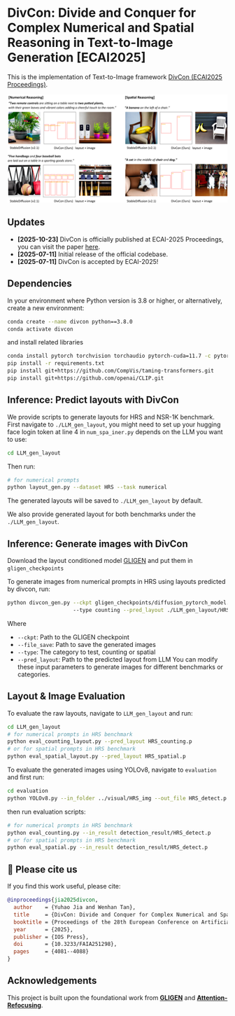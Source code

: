 # DivCon: Divide and Conquer for Complex Numerical and Spatial Reasoning in Text-to-Image Generation [ECAI2025]

This is the implementation of Text-to-Image framework [DivCon (ECAI2025 Proceedings)](https://ebooks.iospress.nl/doi/10.3233/FAIA251298).


<!-- [[Website]( )][[Demo]( )] -->

<!-- [[Paper]( )] -->

![Teaser figure](./figs/fig1.jpg)

## Updates

- **[2025-10-23]** DivCon is officially published at ECAI-2025 Proceedings, you can visit the paper [here](https://ebooks.iospress.nl/doi/10.3233/FAIA251298).
- **[2025-07-11]** Initial release of the official codebase.
- **[2025-07-11]** DivCon is accepted by ECAI-2025!

## Dependencies
In your environment where Python version is 3.8 or higher, or alternatively, create a new environment:

```bash
conda create --name divcon python==3.8.0
conda activate divcon
```
and install related libraries

```bash
conda install pytorch torchvision torchaudio pytorch-cuda=11.7 -c pytorch -c nvidia
pip install -r requirements.txt
pip install git+https://github.com/CompVis/taming-transformers.git
pip install git+https://github.com/openai/CLIP.git
```
## Inference: Predict layouts with DivCon 
We provide scripts to generate layouts for HRS and NSR-1K benchmark. First navigate to ```./LLM_gen_layout```, you might need to set up your hugging face login token at line 4 in ```num_spa_iner.py``` depends on the LLM you want to use:
```bash
cd LLM_gen_layout
```
Then run:
```bash
# for numerical prompts
python layout_gen.py --dataset HRS --task numerical

```
The generated layouts will be saved to ```./LLM_gen_layout``` by default.

We also provide generated layout for both benchmarks under the ```./LLM_gen_layout```.

## Inference: Generate images with DivCon

Download the layout conditioned model [GLIGEN](https://huggingface.co/gligen/gligen-generation-text-box/blob/main/diffusion_pytorch_model.bin) and put them in `gligen_checkpoints`

To generate images from numerical prompts in HRS using layouts predicted by divcon, run:
```bash
python divcon_gen.py --ckpt gligen_checkpoints/diffusion_pytorch_model.bin --file_save HRS 
                     --type counting --pred_layout ./LLM_gen_layout/HRS_counting.p
```
Where
- `--ckpt`: Path to the GLIGEN checkpoint
- `--file_save`: Path to save the generated images
- `--type`: The category to test, counting or spatial
- `--pred_layout`: Path to the predicted layout from LLM
You can modify these input parameters to generate images for different benchmarks or categories.

## Layout & Image Evaluation
To evaluate the raw layouts, navigate to ```LLM_gen_layout``` and run:
```bash
cd LLM_gen_layout
# for numerical prompts in HRS benchmark
python eval_counting_layout.py --pred_layout HRS_counting.p
# or for spatial prompts in HRS benchmark
python eval_spatial_layout.py --pred_layout HRS_spatial.p
```
To evaluate the generated images using YOLOv8, navigate to ```evaluation``` and first run:
```bash
cd evaluation
python YOLOv8.py --in_folder ../visual/HRS_img --out_file HRS_detect.p
```
then run evaluation scripts:
```bash
# for numerical prompts in HRS benchmark
python eval_counting.py --in_result detection_result/HRS_detect.p
# or for spatial prompts in HRS benchmark
python eval_spatial.py --in_result detection_result/HRS_detect.p
```

## 📖 Please cite us

If you find this work useful, please cite:

```bibtex
@inproceedings{jia2025divcon,
  author    = {Yuhao Jia and Wenhan Tan},
  title     = {DivCon: Divide and Conquer for Complex Numerical and Spatial Reasoning in Text-to-Image Generation},
  booktitle = {Proceedings of the 28th European Conference on Artificial Intelligence (ECAI 2025)},
  year      = {2025},
  publisher = {IOS Press},
  doi       = {10.3233/FAIA251298},
  pages     = {4081--4088}
}
```

## Acknowledgements

This project is built upon the foundational work from [**GLIGEN**](https://github.com/gligen/GLIGEN) and [**Attention-Refocusing**](https://github.com/Attention-Refocusing/attention-refocusing).

 







